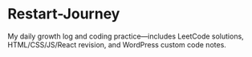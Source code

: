 # Restart-Journey
My daily growth log and coding practice—includes LeetCode solutions, HTML/CSS/JS/React revision, and WordPress custom code notes.
